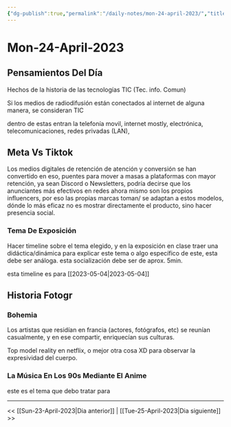 ```yaml
---
{"dg-publish":true,"permalink":"/daily-notes/mon-24-april-2023/","title":"Mon-24-April-2023","created":"2023-04-24T10:13:13.629-05:00","updated":"2023-04-24T16:21:15.713-05:00"}
---
```



# Mon-24-April-2023

## Pensamientos Del Día

Hechos de la historia de las tecnologías TIC (Tec. info. Comun) 

Si los medios de radiodifusión están conectados al internet de alguna manera, se consideran TIC 

dentro de estas entran la telefonía movil, internet mostly, electrónica, telecomunicaciones, redes privadas (LAN), 

## Meta Vs Tiktok

Los medios digitales de retención de atención y conversión se han convertido en eso, puentes para mover a masas a plataformas con mayor retención, ya sean Discord o Newsletters, podría decirse que los anunciantes más efectivos en redes ahora mismo son los propios influencers, por eso las propias marcas toman/ se adaptan a estos modelos, dónde lo más eficaz no es mostrar directamente el producto, sino hacer presencia social.

### Tema De Exposición

Hacer timeline sobre el tema elegido, y en la exposición en clase traer una didáctica/dinámica para explicar este tema o algo específico de este, esta debe ser análoga. esta socialización debe ser de aprox. 5min.

esta timeline es para [[2023-05-04\|2023-05-04]]

## Historia Fotogr

### Bohemia

Los artistas que residían en francia (actores, fotógrafos, etc) se reunían casualmente, y en ese compartir, enriquecían sus culturas.

Top model reality en netflix, o mejor otra cosa XD para observar la expresividad del cuerpo.

### La Música En Los 90s Mediante El Anime

este es el tema que debo tratar para 

- - - 

<< [[Sun-23-April-2023\|Dia anterior]] | [[Tue-25-April-2023\|Dia siguiente]] >>
